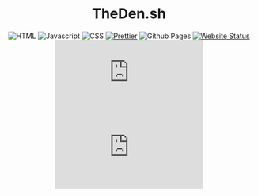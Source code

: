 <div align="center">

# TheDen.sh

</div>

<div align="center">

![HTML](https://img.shields.io/badge/HTML-%23E34F26?style=flat-square&logo=html5&logoColor=white)
![Javascript](https://img.shields.io/badge/javascript-%23F7DF1E?style=flat-square&logo=javascript&logoColor=black)
![CSS](https://img.shields.io/badge/CSS-%231572B6?style=flat-square&logo=CSS3&logoColor=white)
[![Prettier](https://img.shields.io/badge/Prettier-%23F7B93E.svg?style=flat-square&logo=prettier&logoColor=black)](https://github.com/prettier/prettier)
![Github Pages](https://img.shields.io/badge/GitHub%20Pages-%23222222?style=flat-square&logo=github&logoColor=white)
[![Website Status](https://img.shields.io/website?label=theden.sh&style=flat-square&url=https%3A%2F%2Ftheden.sh%2F)](https://theden.sh/)
![GitHub Repo stars](https://img.shields.io/github/stars/theden/theden.sh?style=flat-square&logo=github)
[![License](https://img.shields.io/github/license/theden/TheDen.sh?style=flat-square)](/LICENSE)

